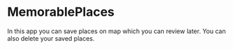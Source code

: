 # MemorablePlaces
In this app you can save places on map which you can review later.
You can also delete your saved places.
